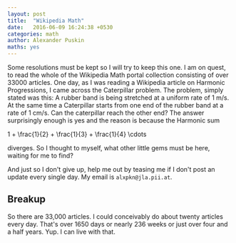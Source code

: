 ```yaml
---
layout: post
title:  "Wikipedia Math"
date:   2016-06-09 16:24:38 +0530
categories: math
author: Alexander Puskin
maths: yes
---
```



Some resolutions must be kept so I will try to keep this one. I am on quest, to read the whole of the Wikipedia Math portal collection consisting of over 33000 articles. One day, as I was reading a Wikipedia article on Harmonic Progressions, I came across the Caterpillar problem. The problem, simply stated was this: A rubber band is being stretched at a uniform rate of 1 m/s. At the same time a Caterpillar starts from one end of the rubber band at a rate of 1 cm/s. Can the caterpillar reach the other end? The answer surprisingly enough is yes and the reason is because the Harmonic sum

<maths display>
1 + \frac{1}{2}  + \frac{1}{3} + \frac{1}{4} \cdots
</maths>

diverges. So I thought to myself, what other little gems must be here, waiting for me to find?

And just so I don't give up, help me out by teasing me if I don't post an update every single day. My email is `alxpkn@jla.pii.at`.


## Breakup

So there are 33,000 articles. I could conceivably do about twenty articles every day. That's over 1650 days or nearly 236 weeks or just over four and a half years. Yup. I can live with that. 
